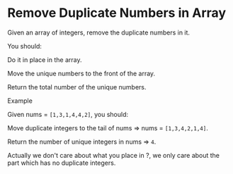 # Remove Duplicate Numbers in Array

Given an array of integers, remove the duplicate numbers in it.

You should:

Do it in place in the array.

Move the unique numbers to the front of the array.

Return the total number of the unique numbers.

Example

Given nums = `[1,3,1,4,4,2]`, you should:

Move duplicate integers to the tail of nums => nums = `[1,3,4,2,1,4]`.

Return the number of unique integers in nums => `4`.

Actually we don't care about what you place in ?, we only care about the part which has no duplicate integers.
